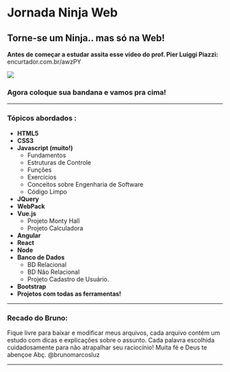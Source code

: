 # Jornada Ninja Web

## Torne-se um Ninja.. mas só na Web!

**Antes de começar a estudar assita esse vídeo do prof. Pier Luiggi Piazzi:** encurtador.com.br/awzPY  

<img align="center" src="https://media1.giphy.com/media/3o7btXJQm5DD8ApubC/giphy.gif?cid=ecf05e47kkqbbp0r2nlac17b6l4hgp63zukf55h7jy5zaeyc&rid=giphy.gif">

### Agora coloque sua bandana e vamos pra cima!
--------------

### Tópicos abordados :

* **HTML5**
* **CSS3**
* **Javascript (muito!)**
  * Fundamentos
  * Estruturas de Controle
  * Funções
  * Exercícios
  * Conceitos sobre Engenharia de Software
  * Código Limpo
* **JQuery**
* **WebPack**
* **Vue.js**
  * Projeto Monty Hall
  * Projeto Calculadora
* **Angular**
* **React**
* **Node**
* **Banco de Dados**
  * BD Relacional
  * BD Não Relacional
  * Projeto Cadastro de Usuário.
* **Bootstrap**
* **Projetos com todas as ferramentas!**

--------------

### Recado do Bruno:

<p> Fique livre para baixar e modificar meus arquivos, 
cada arquivo contém um estudo com dicas e explicações sobre o assunto. Cada palavra escolhida cuidadosamente para não atrapalhar seu raciocínio! Muita fé e Deus te abençoe Abç. @brunomarcosluz
</p>

------------
